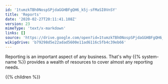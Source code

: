 ```yaml
---
id: '1tumzkTBh0NospSPjdaGGHBFgQH6_k5j-sFMaSI0VnSY'
title: 'Reports'
date: '2020-02-27T20:11:41.108Z'
version: 23
mimeType: 'text/x-markdown'
links: []
source: 'https://drive.google.com/open?id=1tumzkTBh0NospSPjdaGGHBFgQH6_k5j-sFMaSI0VnSY'
wikigdrive: 'b79298d5e22adad5600e11ad6116c5fb4c39eb66'
---
```





Reporting is an important aspect of any business. That's why {{% system-name %}} provides a wealth of resources to cover almost any reporting needs.



{{% children %}}




